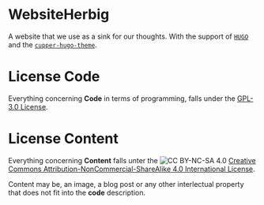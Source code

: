 # WebsiteHerbig
A website that we use as a sink for our thoughts. With the support of [`HUGO`][hugo_link] and the [`cupper-hugo-theme`][cupper_link].

# License Code
Everything concerning **Code** in terms of programming, falls under the [GPL-3.0 License][gplv3_link].

# License Content
Everything concerning **Content** falls unter the ![CC BY-NC-SA 4.0][cc_logo] 
[Creative Commons Attribution-NonCommercial-ShareAlike 4.0 International License][cc_link].

Content may be, an image, a blog post or any other interlectual property that does not fit into the **code** description.

[cc_logo]: https://i.creativecommons.org/l/by-nc-sa/4.0/80x15.png
[cc_link]: http://creativecommons.org/licenses/by-nc-sa/4.0/
[gplv3_link]: https://www.gnu.org/licenses/lgpl-3.0.txt
[hugo_link]: https://gohugo.io
[cupper_link]: https://github.com/zwbetz-gh/cupper-hugo-theme
